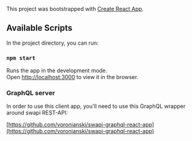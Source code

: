 This project was bootstrapped with [Create React App](https://github.com/facebook/create-react-app).

## Available Scripts

In the project directory, you can run:

### `npm start`

Runs the app in the development mode.<br>
Open [http://localhost:3000](http://localhost:3000) to view it in the browser.

### GraphQL server

In order to use this client app, you'll need to use this GraphQL wrapper around swapi REST-API:

[https://github.com/voronianski/swapi-graphql-react-app](https://github.com/voronianski/swapi-graphql-react-app)